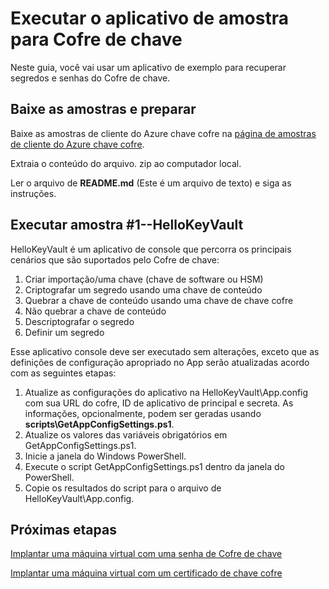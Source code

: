 <properties
    pageTitle="Permitir que aplicativo segredos do Azure pilha chave cofre revtrieve | Microsoft Azure"
    description="Usar um aplicativo de amostra para trabalhar com o Azure pilha chave cofre"
    services="azure-stack"
    documentationCenter=""
    authors="rlfmendes"
    manager="natmack"
    editor=""/>

<tags
    ms.service="azure-stack"
    ms.workload="na"
    ms.tgt_pltfrm="na"
    ms.devlang="na"
    ms.topic="get-started-article"
    ms.date="09/26/2016"
    ms.author="ricardom"/>

# <a name="run-the-sample-application-for-key-vault"></a>Executar o aplicativo de amostra para Cofre de chave 

Neste guia, você vai usar um aplicativo de exemplo para recuperar segredos e senhas do Cofre de chave.

## <a name="download-the-samples-and-prepare"></a>Baixe as amostras e preparar

Baixe as amostras de cliente do Azure chave cofre na [página de amostras de cliente do Azure chave cofre](https://www.microsoft.com/en-us/download/details.aspx?id=45343).

Extraia o conteúdo do arquivo. zip ao computador local.

Ler o arquivo de **README.md** (Este é um arquivo de texto) e siga as instruções.

## <a name="run-sample-1--hellokeyvault"></a>Executar amostra #1--HelloKeyVault
HelloKeyVault é um aplicativo de console que percorra os principais cenários que são suportados pelo Cofre de chave:

  1. Criar importação/uma chave (chave de software ou HSM)
  2. Criptografar um segredo usando uma chave de conteúdo
  3. Quebrar a chave de conteúdo usando uma chave de chave cofre
  4. Não quebrar a chave de conteúdo
  5. Descriptografar o segredo
  6. Definir um segredo

Esse aplicativo console deve ser executado sem alterações, exceto que as definições de configuração apropriado no App serão atualizadas acordo com as seguintes etapas:

1. Atualize as configurações do aplicativo na HelloKeyVault\App.config com sua URL do cofre, ID de aplicativo de principal e secreta. As informações, opcionalmente, podem ser geradas usando **scripts\GetAppConfigSettings.ps1**.
2. Atualize os valores das variáveis obrigatórios em GetAppConfigSettings.ps1.
3. Inicie a janela do Windows PowerShell.
4. Execute o script GetAppConfigSettings.ps1 dentro da janela do PowerShell.
5. Copie os resultados do script para o arquivo de HelloKeyVault\App.config.


## <a name="next-steps"></a>Próximas etapas

[Implantar uma máquina virtual com uma senha de Cofre de chave](azure-stack-kv-deploy-vm-with-secret.md)

[Implantar uma máquina virtual com um certificado de chave cofre](azure-stack-kv-push-secret-into-vm.md)